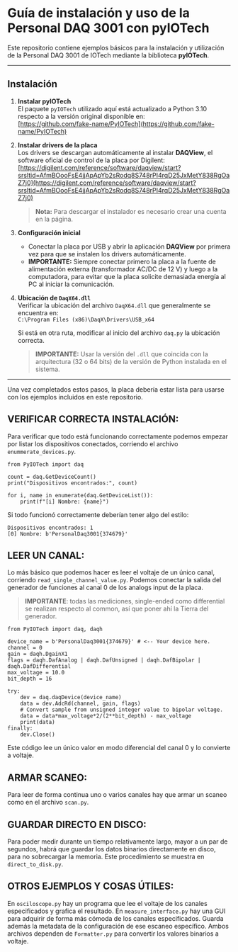 # Guía de instalación y uso de la Personal DAQ 3001 con pyIOTech

Este repositorio contiene ejemplos básicos para la instalación y utilización de la Personal DAQ 3001 de IOTech mediante la biblioteca **pyIOTech**.

---

## Instalación

1. **Instalar pyIOTech**  
   El paquete `pyIOTech` utilizado aquí está actualizado a Python 3.10 respecto a la versión original disponible en:  
   [https://github.com/fake-name/PyIOTech](https://github.com/fake-name/PyIOTech)

2. **Instalar drivers de la placa**  
   Los drivers se descargan automáticamente al instalar **DAQView**, el software oficial de control de la placa por Digilent:  
   [https://digilent.com/reference/software/daqview/start?srsltid=AfmBOooFsE4jjApApYb2sRodq8S748rPI4rqD25JxMetY838RgOaZ7j0](https://digilent.com/reference/software/daqview/start?srsltid=AfmBOooFsE4jjApApYb2sRodq8S748rPI4rqD25JxMetY838RgOaZ7j0)  

   > **Nota:** Para descargar el instalador es necesario crear una cuenta en la página.

3. **Configuración inicial**  
   - Conectar la placa por USB y abrir la aplicación **DAQView** por primera vez para que se instalen los drivers automáticamente.  
   - **IMPORTANTE:** Siempre conectar primero la placa a la fuente de alimentación externa (transformador AC/DC de 12 V) y luego a la computadora, para evitar que la placa solicite demasiada energía al PC al iniciar la comunicación.

4. **Ubicación de `DaqX64.dll`**  
   Verificar la ubicación del archivo `DaqX64.dll` que generalmente se encuentra en:  
   `C:\Program Files (x86)\DaqX\Drivers\USB_x64`  

   Si está en otra ruta, modificar al inicio del archivo `daq.py` la ubicación correcta.  

   > **IMPORTANTE:** Usar la versión del `.dll` que coincida con la arquitectura (32 o 64 bits) de la versión de Python instalada en el sistema.

---

Una vez completados estos pasos, la placa debería estar lista para usarse con los ejemplos incluidos en este repositorio.


## VERIFICAR CORRECTA INSTALACIÓN:
Para verificar que todo está funcionando correctamente podemos empezar por listar los dispositivos conectados, corriendo el archivo `enummerate_devices.py`. 

```
from PyIOTech import daq

count = daq.GetDeviceCount()  
print("Dispositivos encontrados:", count)

for i, name in enumerate(daq.GetDeviceList()):
    print(f"[i] Nombre: {name}")
``` 

Si todo funcionó correctamente deberían tener algo del estilo: 
```
Dispositivos encontrados: 1
[0] Nombre: b'PersonalDaq3001{374679}'
```

## LEER UN CANAL:
Lo más básico que podemos hacer es leer el voltaje de un único canal, corriendo `read_single_channel_value.py`. Podemos conectar la salida del generador de funciones al canal 0 de los analogs input de la placa. 
> **IMPORTANTE**: todas las mediciones, single-ended como differential se realizan respecto al common, así que poner ahí la Tierra del generador. 

```
from PyIOTech import daq, daqh

device_name = b'PersonalDaq3001{374679}' # <-- Your device here.
channel = 0
gain = daqh.DgainX1
flags = daqh.DafAnalog | daqh.DafUnsigned | daqh.DafBipolar | daqh.DafDifferential
max_voltage = 10.0
bit_depth = 16

try:
    dev = daq.daqDevice(device_name)
    data = dev.AdcRd(channel, gain, flags)
    # Convert sample from unsigned integer value to bipolar voltage.
    data = data*max_voltage*2/(2**bit_depth) - max_voltage
    print(data)
finally:
    dev.Close()
```

Este código lee un único valor en modo diferencial del canal 0 y lo convierte a voltaje. 

## ARMAR SCANEO:
Para leer de forma continua uno o varios canales hay que armar un scaneo como en el archivo `scan.py`.

## GUARDAR DIRECTO EN DISCO:
Para poder medir durante un tiempo relativamente largo, mayor a un par de segundos, habrá que guardar los datos binarios directamente en disco, para no sobrecargar la memoria. 
Este procedimiento se muestra en `direct_to_disk.py`.

## OTROS EJEMPLOS Y COSAS ÚTILES:
En `osciloscope.py` hay un programa que lee el voltaje de los canales especificados y grafica el resultado. 
En `measure_interface.py` hay una GUI para adquirir de forma más cómoda de los canales especificados. Guarda además la metadata de la configuración de ese escaneo específico. 
Ambos archivos dependen de `Formatter.py` para convertir los valores binarios a voltaje.  

